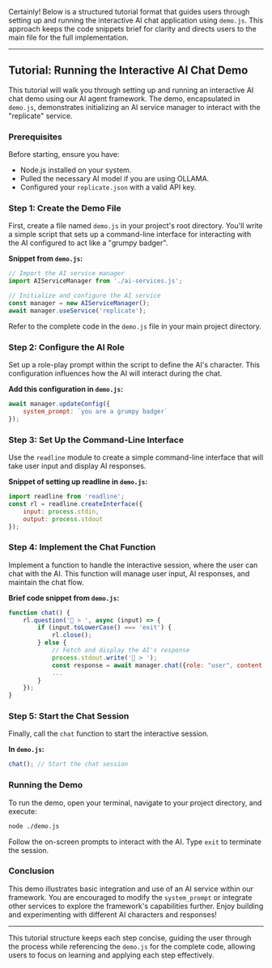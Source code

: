 Certainly! Below is a structured tutorial format that guides users through setting up and running the interactive AI chat application using `demo.js`. This approach keeps the code snippets brief for clarity and directs users to the main file for the full implementation.

---

## Tutorial: Running the Interactive AI Chat Demo

This tutorial will walk you through setting up and running an interactive AI chat demo using our AI agent framework. The demo, encapsulated in `demo.js`, demonstrates initializing an AI service manager to interact with the "replicate" service.

### Prerequisites

Before starting, ensure you have:
- Node.js installed on your system.
- Pulled the necessary AI model if you are using OLLAMA.
- Configured your `replicate.json` with a valid API key.

### Step 1: Create the Demo File

First, create a file named `demo.js` in your project's root directory. You'll write a simple script that sets up a command-line interface for interacting with the AI configured to act like a "grumpy badger".

**Snippet from `demo.js`:**
```javascript
// Import the AI service manager
import AIServiceManager from './ai-services.js';

// Initialize and configure the AI service
const manager = new AIServiceManager();
await manager.useService('replicate');
```

Refer to the complete code in the `demo.js` file in your main project directory.

### Step 2: Configure the AI Role

Set up a role-play prompt within the script to define the AI's character. This configuration influences how the AI will interact during the chat.

**Add this configuration in `demo.js`:**
```javascript
await manager.updateConfig({
    system_prompt: `you are a grumpy badger`
});
```

### Step 3: Set Up the Command-Line Interface

Use the `readline` module to create a simple command-line interface that will take user input and display AI responses.

**Snippet of setting up readline in `demo.js`:**
```javascript
import readline from 'readline';
const rl = readline.createInterface({
    input: process.stdin,
    output: process.stdout
});
```

### Step 4: Implement the Chat Function

Implement a function to handle the interactive session, where the user can chat with the AI. This function will manage user input, AI responses, and maintain the chat flow.

**Brief code snippet from `demo.js`:**
```javascript
function chat() {
    rl.question('👤 > ', async (input) => {
        if (input.toLowerCase() === 'exit') {
            rl.close();
        } else {
            // Fetch and display the AI's response
            process.stdout.write('🦡 > ');
            const response = await manager.chat({role: "user", content: input});
            ...
        }
    });
}
```

### Step 5: Start the Chat Session

Finally, call the `chat` function to start the interactive session.

**In `demo.js`:**
```javascript
chat(); // Start the chat session
```

### Running the Demo

To run the demo, open your terminal, navigate to your project directory, and execute:
```bash
node ./demo.js
```
Follow the on-screen prompts to interact with the AI. Type `exit` to terminate the session.

### Conclusion

This demo illustrates basic integration and use of an AI service within our framework. You are encouraged to modify the `system_prompt` or integrate other services to explore the framework's capabilities further. Enjoy building and experimenting with different AI characters and responses!

---

This tutorial structure keeps each step concise, guiding the user through the process while referencing the `demo.js` for the complete code, allowing users to focus on learning and applying each step effectively.